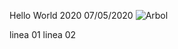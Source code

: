 Hello World 2020
07/05/2020
![Arbol](https://dam.ngenespanol.com/wp-content/uploads/2019/06/arbol-mas-alto-del-mundo.png)

linea 01
linea 02
